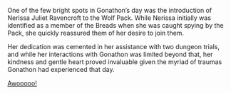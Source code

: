 <!-- title: New Pup in the Wolf Pack -->

One of the few bright spots in Gonathon’s day was the introduction of Nerissa Juliet Ravencroft to the Wolf Pack. While Nerissa initially was identified as a member of the Breads when she was caught spying by the Pack, she quickly reassured them of her desire to join them.

Her dedication was cemented in her assistance with two dungeon trials, and while her interactions with Gonathon was limited beyond that, her kindness and gentle heart proved invaluable given the myriad of traumas Gonathon had experienced that day.

[Awooooo!](#embed:https://www.youtube.com/live/BSPi8sTHdAY?si=Ny1DCTDh4NkMIP-h&t=2805)